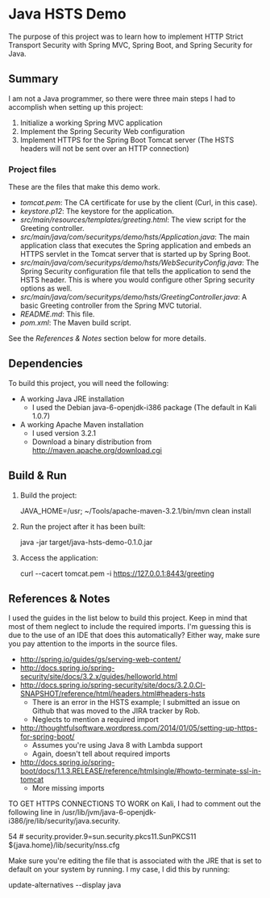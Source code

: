 # Java HSTS Demo 

The purpose of this project was to learn how to implement HTTP Strict
Transport Security with Spring MVC, Spring Boot, and Spring Security for
Java. 

## Summary

I am not a Java programmer, so there were three main steps I had to
accomplish when setting up this project:

1. Initialize a working Spring MVC application
2. Implement the Spring Security Web configuration
3. Implement HTTPS for the Spring Boot Tomcat server (The HSTS headers will not be sent over an HTTP connection)

### Project files

These are the files that make this demo work.

* *tomcat.pem*: The CA certificate for use by the client (Curl, in this case).
* *keystore.p12*: The keystore for the application.
* *src/main/resources/templates/greeting.html*: The view script for the
  Greeting controller.
* *src/main/java/com/securityps/demo/hsts/Application.java*: The main
  application class that executes the Spring application and embeds an
  HTTPS servlet in the Tomcat server that is started up by Spring Boot.
* *src/main/java/com/securityps/demo/hsts/WebSecurityConfig.java*: The Spring
  Security configuration file that tells the application to send the HSTS
  header. This is where you would configure other Spring security options
  as well.
* *src/main/java/com/securityps/demo/hsts/GreetingController.java*: A
  basic Greeting controller from the Spring MVC tutorial.
* *README.md*: This file.
* *pom.xml*: The Maven build script.

See the *References & Notes* section below for more details.

## Dependencies

To build this project, you will need the following:

* A working Java JRE installation
  * I used the Debian java-6-openjdk-i386 package (The default in Kali 1.0.7)
* A working Apache Maven installation
  * I used version 3.2.1 
  * Download a binary distribution from http://maven.apache.org/download.cgi

## Build & Run

1. Build the project:

    JAVA_HOME=/usr; ~/Tools/apache-maven-3.2.1/bin/mvn clean install

2. Run the project after it has been built:

    java -jar target/java-hsts-demo-0.1.0.jar

3. Access the application:

    curl --cacert tomcat.pem -i https://127.0.0.1:8443/greeting

## References & Notes

I used the guides in the list below to build this project. Keep in mind
that most of them neglect to include the required imports. I'm guessing
this is due to the use of an IDE that does this automatically? Either way,
make sure you pay attention to the imports in the source files.

* http://spring.io/guides/gs/serving-web-content/
* http://docs.spring.io/spring-security/site/docs/3.2.x/guides/helloworld.html
* http://docs.spring.io/spring-security/site/docs/3.2.0.CI-SNAPSHOT/reference/html/headers.html#headers-hsts
  * There is an error in the HSTS example; I submitted an issue on Github
    that was moved to the JIRA tracker by Rob.
  * Neglects to mention a required import
* http://thoughtfulsoftware.wordpress.com/2014/01/05/setting-up-https-for-spring-boot/
  * Assumes you're using Java 8 with Lambda support
  * Again, doesn't tell about required imports
* http://docs.spring.io/spring-boot/docs/1.1.3.RELEASE/reference/htmlsingle/#howto-terminate-ssl-in-tomcat
  * More missing imports

TO GET HTTPS CONNECTIONS TO WORK on Kali, I had to comment out the
following line in /usr/lib/jvm/java-6-openjdk-i386/jre/lib/security/java.security. 
 
  54 # security.provider.9=sun.security.pkcs11.SunPKCS11 ${java.home}/lib/security/nss.cfg

Make sure you're editing the file that is associated with the JRE that is
set to default on your system by running. I my case, I did this by
running:

  update-alternatives --display java

